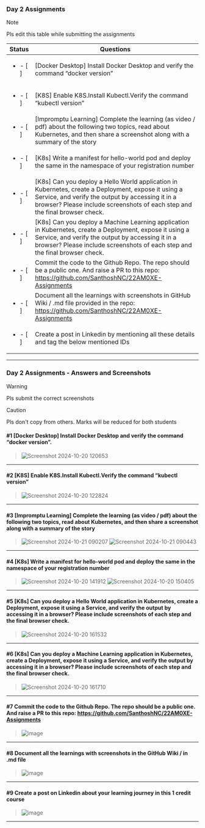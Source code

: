 ### Day 2 Assignments

> [!NOTE]
> Pls edit this table while submitting the assignments

| Status         | Questions     | 
|----------------|---------------|
| <ul><li>- [ ] </li></ul> | [Docker Desktop] Install Docker Desktop and verify the command “docker version” |
| <ul><li>- [ ] </li></ul> | [K8S] Enable K8S.Install Kubectl.Verify the command “kubectl version” |
| <ul><li>- [ ] </li></ul> | [Impromptu Learning] Complete the learning (as video / pdf) about the following two topics, read about Kubernetes, and then share a screenshot along with a summary of the story |
| <ul><li>- [ ] </li></ul> | [K8s] Write a manifest for hello-world pod and deploy the same in the namespace of your registration number |
| <ul><li>- [ ] </li></ul> | [K8s] Can you deploy a Hello World application in Kubernetes, create a Deployment, expose it using a Service, and verify the output by accessing it in a browser? Please include screenshots of each step and the final browser check. |
| <ul><li>- [ ] </li></ul> | [K8s] Can you deploy a Machine Learning application in Kubernetes, create a Deployment, expose it using a Service, and verify the output by accessing it in a browser? Please include screenshots of each step and the final browser check.  |
| <ul><li>- [ ] </li></ul> | Commit the code to the Github Repo. The repo should be a public one. And raise a PR to this repo: https://github.com/SanthoshNC/22AM0XE-Assignments |
| <ul><li>- [ ] </li></ul> | Document all the learnings with screenshots in GitHub Wiki / .md file provided in the repo: https://github.com/SanthoshNC/22AM0XE-Assignments |
| <ul><li>- [ ] </li></ul> | Create a post in Linkedin by mentioning all these details and tag the below mentioned IDs |

***

### Day 2 Assignments - Answers and Screenshots

> [!WARNING]
> Pls submit the correct screenshots

> [!CAUTION]
> Pls don't copy from others. Marks will be reduced for both students

#### #1 [Docker Desktop] Install Docker Desktop and verify the command “docker version”.
> ![Screenshot 2024-10-20 120653](https://github.com/user-attachments/assets/9252a67e-e572-4818-b660-3783b36ef1a1)


***

#### #2 [K8S] Enable K8S.Install Kubectl.Verify the command “kubectl version”
> ![Screenshot 2024-10-20 122824](https://github.com/user-attachments/assets/3aea0059-d13b-4aa4-bb22-e0a52def1135)


***

#### #3 [Impromptu Learning] Complete the learning (as video / pdf) about the following two topics, read about Kubernetes, and then share a screenshot along with a summary of the story
> ![Screenshot 2024-10-21 090207](https://github.com/user-attachments/assets/52683ae5-2942-4d7a-b74b-3ce529097e0a)
> ![Screenshot 2024-10-21 090443](https://github.com/user-attachments/assets/5b6f0c27-0814-4276-82ab-4d3c070e0315)



***

#### #4 [K8s] Write a manifest for hello-world pod and deploy the same in the namespace of your registration number
> ![Screenshot 2024-10-20 141912](https://github.com/user-attachments/assets/0878d66b-3a1c-43e4-9759-31a10c0c253c)
> ![Screenshot 2024-10-20 150405](https://github.com/user-attachments/assets/ca3f3bcc-afdc-439a-ab00-de44f7634a33)



***

#### #5 [K8s] Can you deploy a Hello World application in Kubernetes, create a Deployment, expose it using a Service, and verify the output by accessing it in a browser? Please include screenshots of each step and the final browser check.
> ![Screenshot 2024-10-20 161532](https://github.com/user-attachments/assets/24227eb1-fed1-4086-afa6-82f99cbea2b2)


***

#### #6 [K8s] Can you deploy a Machine Learning application in Kubernetes, create a Deployment, expose it using a Service, and verify the output by accessing it in a browser? Please include screenshots of each step and the final browser check.
> ![Screenshot 2024-10-20 161710](https://github.com/user-attachments/assets/c27c2964-216c-4f80-923a-e2c1cec3385e)


***

#### #7 Commit the code to the Github Repo. The repo should be a public one. And raise a PR to this repo: https://github.com/SanthoshNC/22AM0XE-Assignments
> ![image](https://github.com/user-attachments/assets/0e15956a-768c-4aa0-ae46-2cf2d83e7ab8)


***

#### #8 Document all the learnings with screenshots in the GitHub Wiki / in .md file
> ![image](https://github.com/user-attachments/assets/bf764984-91d4-4646-9072-4b0fb0031dfd)


***

#### #9 Create a post on Linkedin about your learning journey in this 1 credit course
> ![image](https://github.com/user-attachments/assets/ecdc69cc-da56-4a16-bc4e-8a87be6a499f)


***
